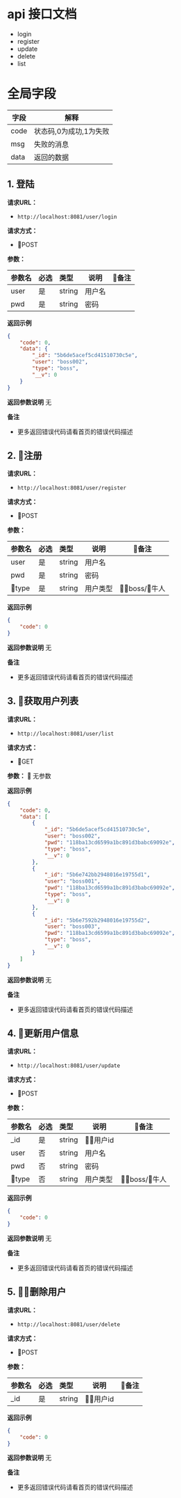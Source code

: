 # api 接口文档

- login
- register
- update
- delete
- list

# 全局字段

| 字段  | 解释  |
| ------------ | ------------ |
|  code |  状态码,0为成功,1为失败 |
|  msg | 失败的消息  |
|  data | 返回的数据  |


## 1. 登陆

**请求URL：** 
- ` http://localhost:8081/user/login `
  
**请求方式：**
- POST 

**参数：** 

|参数名|必选|类型|说明|备注
|:----    |:---|:----- |-----   |---|
|user |是  |string |用户名   |
|pwd |是  |string |密码   |

 **返回示例**
```json
{
    "code": 0,
    "data": {
        "_id": "5b6de5acef5cd41510730c5e",
        "user": "boss002",
        "type": "boss",
        "__v": 0
    }
}
```
 **返回参数说明** 
无

 **备注** 

- 更多返回错误代码请看首页的错误代码描述



## 2. 注册

**请求URL：** 
- ` http://localhost:8081/user/register `
  
**请求方式：**
- POST 

**参数：** 

|参数名|必选|类型|说明|备注
|:----    |:---|:----- |-----   |---|
|user |是  |string |用户名   |
|pwd |是  |string |密码   |
|type |是  |string |用户类型   |boss/牛人

 **返回示例**
```json
{
    "code": 0
}
```
 **返回参数说明** 
无

 **备注** 

- 更多返回错误代码请看首页的错误代码描述


## 3. 获取用户列表

**请求URL：** 
- ` http://localhost:8081/user/list `
  
**请求方式：**
- GET

**参数：** 

无参数

 **返回示例**
```json
{
    "code": 0,
    "data": [
        {
            "_id": "5b6de5acef5cd41510730c5e",
            "user": "boss002",
            "pwd": "118ba13cd6599a1bc891d3babc69092e",
            "type": "boss",
            "__v": 0
        },
        {
            "_id": "5b6e742bb2948016e19755d1",
            "user": "boss001",
            "pwd": "118ba13cd6599a1bc891d3babc69092e",
            "type": "boss",
            "__v": 0
        },
        {
            "_id": "5b6e7592b2948016e19755d2",
            "user": "boss003",
            "pwd": "118ba13cd6599a1bc891d3babc69092e",
            "type": "boss",
            "__v": 0
        }
    ]
}
```
 **返回参数说明** 
无

 **备注** 

- 更多返回错误代码请看首页的错误代码描述

## 4. 更新用户信息

**请求URL：** 
- ` http://localhost:8081/user/update `
  
**请求方式：**
- POST 

**参数：** 

|参数名|必选|类型|说明|备注
|:----    |:---|:----- |-----   |---|
|_id |是  |string |用户id   |
|user |否  |string |用户名   |
|pwd |否  |string |密码   |
|type |否  |string |用户类型   |boss/牛人

 **返回示例**
```json
{
    "code": 0
}
```
 **返回参数说明** 
无

 **备注** 

- 更多返回错误代码请看首页的错误代码描述


## 5. 删除用户

**请求URL：** 
- ` http://localhost:8081/user/delete `
  
**请求方式：**
- POST 

**参数：** 

|参数名|必选|类型|说明|备注
|:----    |:---|:----- |-----   |---|
|_id |是  |string |用户id   |


 **返回示例**
```json
{
    "code": 0
}
```
 **返回参数说明** 
无

 **备注** 

- 更多返回错误代码请看首页的错误代码描述